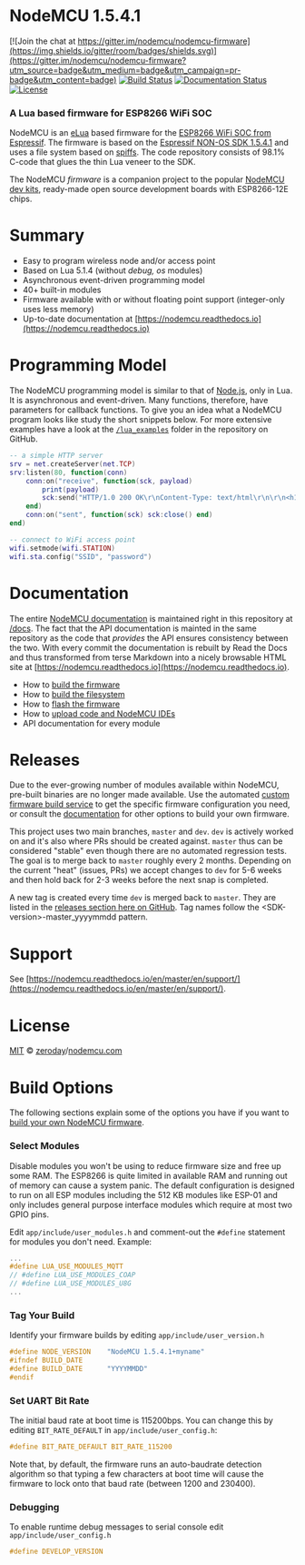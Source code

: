 # **NodeMCU 1.5.4.1** #

[![Join the chat at https://gitter.im/nodemcu/nodemcu-firmware](https://img.shields.io/gitter/room/badges/shields.svg)](https://gitter.im/nodemcu/nodemcu-firmware?utm_source=badge&utm_medium=badge&utm_campaign=pr-badge&utm_content=badge)
[![Build Status](https://travis-ci.org/nodemcu/nodemcu-firmware.svg)](https://travis-ci.org/nodemcu/nodemcu-firmware)
[![Documentation Status](https://img.shields.io/badge/docs-master-yellow.svg?style=flat)](http://nodemcu.readthedocs.io/en/master/)
[![License](https://img.shields.io/badge/license-MIT-blue.svg?style=flat)](https://github.com/nodemcu/nodemcu-firmware/blob/master/LICENSE)

### A Lua based firmware for ESP8266 WiFi SOC

NodeMCU is an [eLua](http://www.eluaproject.net/) based firmware for the [ESP8266 WiFi SOC from Espressif](http://espressif.com/en/products/esp8266/). The firmware is based on the [Espressif NON-OS SDK 1.5.4.1](http://bbs.espressif.com/viewtopic.php?f=46&t=2376) and uses a file system based on [spiffs](https://github.com/pellepl/spiffs). The code repository consists of 98.1% C-code that glues the thin Lua veneer to the SDK.

The NodeMCU *firmware* is a companion project to the popular [NodeMCU dev kits](https://github.com/nodemcu/nodemcu-devkit-v1.0), ready-made open source development boards with ESP8266-12E chips.

# Summary

- Easy to program wireless node and/or access point
- Based on Lua 5.1.4 (without *debug, os* modules)
- Asynchronous event-driven programming model
- 40+ built-in modules
- Firmware available with or without floating point support (integer-only uses less memory)
- Up-to-date documentation at [https://nodemcu.readthedocs.io](https://nodemcu.readthedocs.io)

# Programming Model

The NodeMCU programming model is similar to that of [Node.js](https://en.wikipedia.org/wiki/Node.js), only in Lua. It is asynchronous and event-driven. Many functions, therefore, have parameters for callback functions. To give you an idea what a NodeMCU program looks like study the short snippets below. For more extensive examples have a look at the [`/lua_examples`](lua_examples) folder in the repository on GitHub.

```lua
-- a simple HTTP server
srv = net.createServer(net.TCP)
srv:listen(80, function(conn)
	conn:on("receive", function(sck, payload)
		print(payload)
		sck:send("HTTP/1.0 200 OK\r\nContent-Type: text/html\r\n\r\n<h1> Hello, NodeMCU.</h1>")
	end)
	conn:on("sent", function(sck) sck:close() end)
end)
```
```lua
-- connect to WiFi access point
wifi.setmode(wifi.STATION)
wifi.sta.config("SSID", "password")
```

# Documentation

The entire [NodeMCU documentation](https://nodemcu.readthedocs.io) is maintained right in this repository at [/docs](docs). The fact that the API documentation is mainted in the same repository as the code that *provides* the API ensures consistency between the two. With every commit the documentation is rebuilt by Read the Docs and thus transformed from terse Markdown into a nicely browsable HTML site at [https://nodemcu.readthedocs.io](https://nodemcu.readthedocs.io). 

- How to [build the firmware](https://nodemcu.readthedocs.io/en/master/en/build/)
- How to [build the filesystem](https://nodemcu.readthedocs.io/en/master/en/spiffs/)
- How to [flash the firmware](https://nodemcu.readthedocs.io/en/master/en/flash/)
- How to [upload code and NodeMCU IDEs](https://nodemcu.readthedocs.io/en/master/en/upload/)
- API documentation for every module

# Releases

Due to the ever-growing number of modules available within NodeMCU, pre-built binaries are no longer made available. Use the automated [custom firmware build service](http://nodemcu-build.com/) to get the specific firmware configuration you need, or consult the [documentation](http://nodemcu.readthedocs.io/en/master/en/build/) for other options to build your own firmware.

This project uses two main branches, `master` and `dev`. `dev` is actively worked on and it's also where PRs should be created against. `master` thus can be considered "stable" even though there are no automated regression tests. The goal is to merge back to `master` roughly every 2 months. Depending on the current "heat" (issues, PRs) we accept changes to `dev` for 5-6 weeks and then hold back for 2-3 weeks before the next snap is completed.

A new tag is created every time `dev` is merged back to `master`. They are listed in the [releases section here on GitHub](https://github.com/nodemcu/nodemcu-firmware/releases). Tag names follow the \<SDK-version\>-master_yyyymmdd pattern.

# Support

See [https://nodemcu.readthedocs.io/en/master/en/support/](https://nodemcu.readthedocs.io/en/master/en/support/).

# License

[MIT](https://github.com/nodemcu/nodemcu-firmware/blob/master/LICENSE) © [zeroday](https://github.com/NodeMCU)/[nodemcu.com](http://nodemcu.com/index_en.html)

# Build Options

The following sections explain some of the options you have if you want to [build your own NodeMCU firmware](http://nodemcu.readthedocs.io/en/master/en/build/).

### Select Modules

Disable modules you won't be using to reduce firmware size and free up some RAM. The ESP8266 is quite limited in available RAM and running out of memory can cause a system panic. The default configuration is designed to run on all ESP modules including the 512 KB modules like ESP-01 and only includes general purpose interface modules which require at most two GPIO pins.

Edit `app/include/user_modules.h` and comment-out the `#define` statement for modules you don't need. Example:

```c
...
#define LUA_USE_MODULES_MQTT
// #define LUA_USE_MODULES_COAP
// #define LUA_USE_MODULES_U8G
...
```

### Tag Your Build

Identify your firmware builds by editing `app/include/user_version.h`

```c
#define NODE_VERSION    "NodeMCU 1.5.4.1+myname"
#ifndef BUILD_DATE
#define BUILD_DATE      "YYYYMMDD"
#endif
```

### Set UART Bit Rate

The initial baud rate at boot time is 115200bps. You can change this by
editing `BIT_RATE_DEFAULT` in `app/include/user_config.h`:

```c
#define BIT_RATE_DEFAULT BIT_RATE_115200
```

Note that, by default, the firmware runs an auto-baudrate detection algorithm so that typing a few characters at boot time will cause
the firmware to lock onto that baud rate (between 1200 and 230400). 

### Debugging

To enable runtime debug messages to serial console edit `app/include/user_config.h`

```c
#define DEVELOP_VERSION
```

